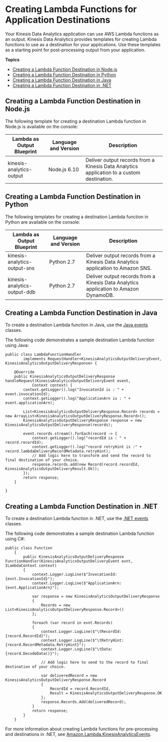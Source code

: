 # Creating Lambda Functions for Application Destinations<a name="how-it-works-output-lambda-functions"></a>

Your Kinesis Data Analytics application can use AWS Lambda functions as an output\. Kinesis Data Analytics provides templates for creating Lambda functions to use as a destination for your applications\. Use these templates as a starting point for post\-processing output from your application\. 

**Topics**
+ [Creating a Lambda Function Destination in Node\.js](#how-it-works-lambda-dest-nodejs)
+ [Creating a Lambda Function Destination in Python](#how-it-works-lambda-dest-python)
+ [Creating a Lambda Function Destination in Java](#how-it-works-lambda-dest-java)
+ [Creating a Lambda Function Destination in \.NET](#how-it-works-lambda-net)

## Creating a Lambda Function Destination in Node\.js<a name="how-it-works-lambda-dest-nodejs"></a>

The following template for creating a destination Lambda function in Node\.js is available on the console:


| Lambda as Output Blueprint | Language and Version | Description | 
| --- | --- | --- | 
| kinesis\-analytics\-output | Node\.js 6\.10 | Deliver output records from a Kinesis Data Analytics application to a custom destination\. | 

## Creating a Lambda Function Destination in Python<a name="how-it-works-lambda-dest-python"></a>

The following templates for creating a destination Lambda function in Python are available on the console:


| Lambda as Output Blueprint | Language and Version | Description | 
| --- | --- | --- | 
| kinesis\-analytics\-output\-sns | Python 2\.7 | Deliver output records from a Kinesis Data Analytics application to Amazon SNS\. | 
| kinesis\-analytics\-output\-ddb | Python 2\.7 | Deliver output records from a Kinesis Data Analytics application to Amazon DynamoDB\. | 

## Creating a Lambda Function Destination in Java<a name="how-it-works-lambda-dest-java"></a>

To create a destination Lambda function in Java, use the [Java events](https://github.com/aws/aws-lambda-java-libs/tree/master/aws-lambda-java-events/src/main/java/com/amazonaws/services/lambda/runtime/events) classes\.

The following code demonstrates a sample destination Lambda function using Java:

```
public class LambdaFunctionHandler
        implements RequestHandler<KinesisAnalyticsOutputDeliveryEvent, KinesisAnalyticsOutputDeliveryResponse> {

    @Override
    public KinesisAnalyticsOutputDeliveryResponse handleRequest(KinesisAnalyticsOutputDeliveryEvent event,
            Context context) {
        context.getLogger().log("InvocatonId is : " + event.invocationId);
        context.getLogger().log("ApplicationArn is : " + event.applicationArn);

        List<KinesisAnalyticsOutputDeliveryResponse.Record> records = new ArrayList<KinesisAnalyticsOutputDeliveryResponse.Record>();
        KinesisAnalyticsOutputDeliveryResponse response = new KinesisAnalyticsOutputDeliveryResponse(records);

        event.records.stream().forEach(record -> {
            context.getLogger().log("recordId is : " + record.recordId);
            context.getLogger().log("record retryHint is :" + record.lambdaDeliveryRecordMetadata.retryHint);
            // Add logic here to transform and send the record to final destination of your choice.
            response.records.add(new Record(record.recordId, KinesisAnalyticsOutputDeliveryResult.Ok));
        });
        return response;
    }

}
```

## Creating a Lambda Function Destination in \.NET<a name="how-it-works-lambda-net"></a>

To create a destination Lambda function in \.NET, use the [\.NET events ](https://github.com/aws/aws-lambda-dotnet/tree/master/Libraries/src/Amazon.Lambda.KinesisAnalyticsEvents) classes\.

The following code demonstrates a sample destination Lambda function using C\#:

```
public class Function
    {
        public KinesisAnalyticsOutputDeliveryResponse FunctionHandler(KinesisAnalyticsOutputDeliveryEvent evnt, ILambdaContext context)
        {
            context.Logger.LogLine($"InvocationId: {evnt.InvocationId}");
            context.Logger.LogLine($"ApplicationArn: {evnt.ApplicationArn}");

            var response = new KinesisAnalyticsOutputDeliveryResponse
            {
                Records = new List<KinesisAnalyticsOutputDeliveryResponse.Record>()
            };

            foreach (var record in evnt.Records)
            {
                context.Logger.LogLine($"\tRecordId: {record.RecordId}");
                context.Logger.LogLine($"\tRetryHint: {record.RecordMetadata.RetryHint}");
                context.Logger.LogLine($"\tData: {record.DecodeData()}");

                // Add logic here to send to the record to final destination of your choice.

                var deliveredRecord = new KinesisAnalyticsOutputDeliveryResponse.Record
                {
                    RecordId = record.RecordId,
                    Result = KinesisAnalyticsOutputDeliveryResponse.OK
                };
                response.Records.Add(deliveredRecord);
            }
            return response;
        }
    }
```

For more information about creating Lambda functions for pre\-processing and destinations in \.NET, see [Amazon\.Lambda\.KinesisAnalyticsEvents](https://github.com/aws/aws-lambda-dotnet/tree/master/Libraries/src/Amazon.Lambda.KinesisAnalyticsEvents)\.